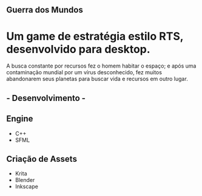 ## Guerra dos Mundos

# Um game de estratégia estilo RTS, desenvolvido para desktop.

A busca constante por recursos fez o homem habitar o espaço; e após uma contaminação
mundial por um vírus desconhecido, fez muitos abandonarem seus planetas para buscar vida e recursos
em outro lugar.

## - Desenvolvimento - 
## Engine
  - C++
  - SFML
## Criação de Assets
  - Krita
  - Blender
  - Inkscape
  
